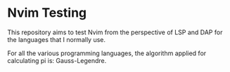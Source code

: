 # Nvim Testing

This repository aims to test Nvim from the perspective of LSP and DAP for the languages that I normally use.

For all the various programming languages, the algorithm applied for calculating pi is: Gauss-Legendre.
